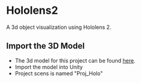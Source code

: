 # Hololens2
A 3d object visualization using Hololens 2.

## Import the 3D Model
* The 3d model for this project can be found [here](https://drive.google.com/file/d/1IppY2_T2Q4bmdmMNaCK_7JqO3S09MIP-/view?usp=sharing).
* Import the model into Unity
* Project scens is named "Proj_Holo"
